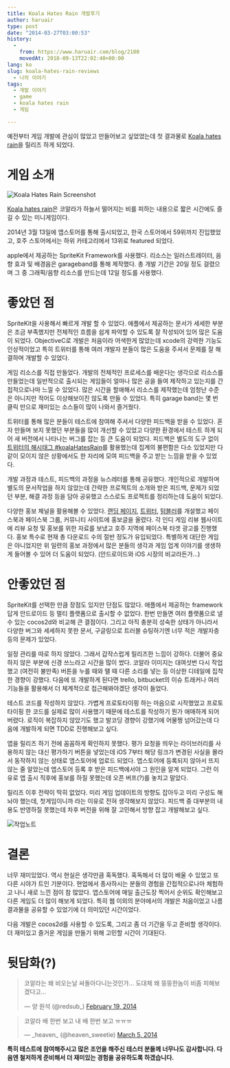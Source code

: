 ```yaml
---
title: Koala Hates Rain 개발후기
author: haruair
type: post
date: "2014-03-27T03:00:53"
history:
  - 
    from: https://www.haruair.com/blog/2100
    movedAt: 2018-09-13T22:02:40+00:00
lang: ko
slug: koala-hates-rain-reviews
  - 나의 이야기
tags:
  - 개발 이야기
  - game
  - koala hates rain
  - 게임

---
```

예전부터 게임 개발에 관심이 많았고 만들어보고 싶었었는데 첫 결과물로 [Koala hates rain][1]을 릴리즈 하게 되었다.

# 게임 소개

<img src="https://farm8.staticflickr.com/7099/13430562365_630b1c794b_o.png?w=660&#038;ssl=1" alt="Koala Hates Rain Screenshot" class="alignright" data-recalc-dims="1" />

[Koala hates rain][1]은 코알라가 하늘서 떨어지는 비를 피하는 내용으로 짧은 시간에도 즐길 수 있는 미니게임이다.

2014년 3월 13일에 앱스토어를 통해 출시되었고, 한국 스토어에서 59위까지 진입했었고, 호주 스토어에서는 하위 카테고리에서 13위로 featured 되었다.

apple에서 제공하는 SpriteKit Framework를 사용했다. 리소스는 일러스트레이터, 음향 효과 및 배경음은 garageband를 통해 제작했다. 총 개발 기간은 20일 정도 걸렸으며 그 중 그래픽/음향 리소스를 만드는데 12일 정도를 사용했다.

# 좋았던 점

SpriteKit을 사용해서 빠르게 개발 할 수 있었다. 애플에서 제공하는 문서가 세세한 부분은 조금 부족했지만 전체적인 흐름을 쉽게 파악할 수 있도록 잘 작성되어 있어 많은 도움이 되었다. ObjectiveC로 개발은 처음이라 어색한게 많았는데 xcode의 강력한 기능도 인상적이었고 특히 트위터를 통해 여러 개발자 분들이 많은 도움을 주셔서 문제를 잘 해결하며 개발할 수 있었다.

게임 리소스를 직접 만들었다. 개발의 전체적인 프로세스를 배운다는 생각으로 리소스를 만들었는데 일반적으로 출시되는 게임들이 얼마나 많은 공을 들여 제작하고 있는지를 간접적으로나마 느낄 수 있었다. 많은 시간을 할애해서 리소스를 제작했는데 엄청난 수준은 아니지만 적어도 이상해보이진 않도록 만들 수 있었다. 특히 garage band는 몇 번 클릭 만으로 재미있는 소스들이 많이 나와서 즐거웠다.

트위터를 통해 많은 분들이 테스트에 참여해 주셔서 다양한 피드백을 받을 수 있었다. 혼자 만들며 보지 못했던 부분들을 많이 개선할 수 있었고 다양한 환경에서 테스트 하게 되어 새 버전에서 나타나는 버그를 잡는 등 큰 도움이 되었다. 피드백은 별도의 도구 없이 [트위터의 해시태그 #koalaHatesRain][2]를 활용했는데 집계의 불편함은 다소 있었지만 다같이 모이지 않은 상황에서도 한 자리에 모여 피드백을 주고 받는 느낌을 받을 수 있었다.

개발 과정과 테스트, 피드백의 과정을 뉴스레터를 통해 공유했다. 개인적으로 개발하며 별도의 문서작업을 하지 않았는데 간략한 프로젝트의 소개와 받은 피드백, 문제가 되었던 부분, 해결 과정 등을 담아 공유했고 스스로도 프로젝트를 정리하는데 도움이 되었다.

다양한 홍보 체널을 활용해볼 수 있었다. [랜딩 페이지][3], [트위터][4], [텀블러][5]를 개설했고 페이스북과 페이스북 그룹, 커뮤니티 사이트에 홍보글을 올렸다. 각 인디 게임 리뷰 웹사이트에 리뷰 요청 및 홍보를 위한 자료를 보냈고 호주 지역에 페이스북 타겟 광고를 진행했다. 홍보 특수로 현재 총 다운로드 수의 절반 정도가 유입되었다. 특별하게 대단한 게임은 아니었지만 위 일련의 홍보 과정에서 많은 분들의 생각과 게임 업계 이야기를 생생하게 들어볼 수 있어 더 도움이 되었다. (안드로이드와 iOS 시장의 비교라든가…)

# 안좋았던 점

SpriteKit를 선택한 만큼 장점도 있지만 단점도 많았다. 애플에서 제공하는 framework 답게 안드로이드 등 멀티 플랫폼으로 출시할 수 없었다. 한번 만들면 여러 플랫폼으로 낼 수 있는 cocos2d와 비교해 큰 결점이다. 그리고 아직 충분히 성숙한 상태가 아니라서 다양한 버그와 세세하지 못한 문서, 구글링으로 트러블 슈팅하기엔 너무 적은 개발자층 등의 문제가 있었다.

일정 관리를 따로 하지 않았다. 그래서 갑작스럽게 릴리즈한 느낌이 강하다. 더불어 중요하지 않은 부분에 신경 쓰느라고 시간을 많이 썼다. 코알라 이미지는 대여섯번 다시 작업했고 (여전히 불만족) 버튼을 누를 때와 땔 때 다른 소리를 넣는 등 이상한 디테일에 집착한 경향이 강했다. 다음에 또 개발하게 된다면 trello, bitbucket의 이슈 트래커나 여러 기능들을 활용해서 더 체계적으로 접근해봐야겠단 생각이 들었다.

테스트 코드를 작성하지 않았다. 가볍게 프로토타이핑 하는 마음으로 시작했었고 프로토타이핑 한 코드를 실제로 많이 사용했기 때문에 테스트를 작성하기 뭔가 애매하게 되어 버렸다. 로직이 복잡하지 않았기도 했고 발코딩 경향이 강했기에 어물쩡 넘어갔는데 다음에 개발하게 되면 TDD로 진행해보고 싶다.

앱을 릴리즈 하기 전에 꼼꼼하게 확인하지 못했다. 평가 요청을 띄우는 라이브러리를 사용하지 않는 대신 평가하기 버튼을 넣었는데 iOS 7부터 해당 링크가 변경된 사실을 몰라서 동작하지 않는 상태로 앱스토어에 업로드 되었다. 앱스토어에 등록되지 않아서 뜨지 않는 줄 알았는데 앱스토어 등록 후 받은 피드백에서야 그 원인을 알게 되었다. 그런 이유로 앱 출시 직후에 홍보를 하질 못했는데 오픈 버프(?)를 놓치고 말았다.

릴리즈 이후 전략이 딱히 없었다. 미리 게임 업데이트의 방향도 잡아두고 미리 구성도 해놔야 했는데, 첫게임이니까 라는 이유로 전혀 생각해보지 않았다. 피드백 중 대부분의 내용도 반영하질 못했는데 차후 버전을 위해 잘 고민해서 방향 잡고 개발해보고 싶다.

<img src="https://farm3.staticflickr.com/2823/13431123395_326d352594_o.jpg?w=660&#038;ssl=1" alt="작업노트" data-recalc-dims="1" />

# 결론

너무 재미있었다. 역시 현실은 생각만큼 혹독했다. 혹독해서 더 많이 배울 수 있었고 또 다른 시야가 트인 기분이다. 현업에서 종사하시는 분들의 경험을 간접적으로나마 체험하고 나니 새로 느낀 점이 참 많았다. 앱스토어에 매일 출근도장 찍어서 순위도 확인해보고 다른 게임도 더 많이 해보게 되었다. 특히 웹 이외의 분야에서의 개발은 처음이었고 나름 결과물을 공유할 수 있었기에 더 의미있던 시간이었다.

다음 개발은 cocos2d를 사용할 수 있도록, 그리고 좀 더 기간을 두고 준비할 생각이다. 더 재미있고 즐거운 게임을 만들기 위해 고민할 시간이 기대된다.

# 뒷담화(?)

<blockquote class="twitter-tweet" lang="en">
  <p>
    코알라는 왜 비오는날 싸돌아다니는것인가… 도대체 왜 뚱뚱한놈이 비좀 피해보겠다고&#8230;
  </p>
  
  <p>
    &mdash; 양 원석 (@redsub_) <a href="https://twitter.com/redsub_/statuses/435991141461151744">February 19, 2014</a>
  </p>
</blockquote>



<blockquote class="twitter-tweet" lang="en">
  <p>
    코알라 배 한번 보고 내 배 한번 보고 ㅠㅠㅠ
  </p>
  
  <p>
    &mdash; _heaven_ (@heaven_sweetie) <a href="https://twitter.com/heaven_sweetie/statuses/441195638236008448">March 5, 2014</a>
  </p>
</blockquote>



**특히 테스트에 참여해주시고 많은 조언을 해주신 테스터 분들께 너무나도 감사합니다. 다음엔 철저하게 준비해서 더 재미있는 경험을 공유하도록 하겠습니다.**

 [1]: https://itunes.apple.com/app/id824136867
 [2]: https://twitter.com/search?q=%23koalahatesrain
 [3]: http://koalahatesrain.com
 [4]: http://twitter.com/koalahatesrain
 [5]: http://koalahatesrain.tumblr.com